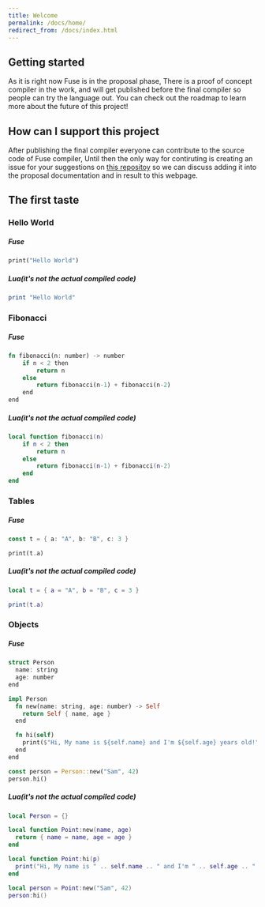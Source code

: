 ```yaml
---
title: Welcome
permalink: /docs/home/
redirect_from: /docs/index.html
---
```


## Getting started

As it is right now Fuse is in the proposal phase, There is a proof of concept compiler in the work, and will get published before the final compiler so people can try the language out. You can check out the roadmap to learn more about the future of this project!

## How can I support this project

After publishing the final compiler everyone can contribute to the source code of Fuse compiler, Until then the only way for contiruting is creating an issue for your suggestions on [this repositoy](https://github.com/fuse-lang/fuse-lang.github.io) so we can discuss adding it into the proposal documentation and in result to this webpage.

## The first taste

### Hello World

##### Fuse

```rust
print("Hello World")
```

##### Lua(it's not the actual compiled code)

```lua
print "Hello World"
```

### Fibonacci

##### Fuse

```rust
fn fibonacci(n: number) -> number
    if n < 2 then 
        return n
    else 
        return fibonacci(n-1) + fibonacci(n-2)
    end
end
```

##### Lua(it's not the actual compiled code)

```lua
local function fibonacci(n)
    if n < 2 then 
        return n
    else 
        return fibonacci(n-1) + fibonacci(n-2)
    end
end
```

### Tables

##### Fuse

```rust
const t = { a: "A", b: "B", c: 3 }

print(t.a)
```

##### Lua(it's not the actual compiled code)

```lua
local t = { a = "A", b = "B", c = 3 }

print(t.a)
```

### Objects

##### Fuse

```rust
struct Person
  name: string
  age: number
end

impl Person
  fn new(name: string, age: number) -> Self
    return Self { name, age }
  end

  fn hi(self)
    print($"Hi, My name is ${self.name} and I'm ${self.age} years old!")
  end
end

const person = Person::new("Sam", 42)
person.hi()
```

##### Lua(it's not the actual compiled code)

```lua
local Person = {}

local function Point:new(name, age)
  return { name = name, age = age }
end

local function Point:hi(p)
  print("Hi, My name is " .. self.name .. " and I'm " .. self.age .. " years old!")
end

local person = Point:new("Sam", 42)
person:hi()
```
